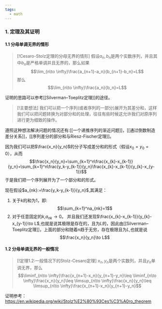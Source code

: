 ```yaml
---
tags:
  - math
---
```

### 1. 定理及其证明
#### 1.1 分母单调无界的情形

> [!Cesaro-Stolz定理的分母无界的情形]
> 假设$a_n,b_n$是两个实数序列，并且其中$b_n$是严格单调并且无界的，那么如果$$\lim_{n\to \infty}\frac{a_{n+1}-a_n}{b_{n+1}-b_n}=L$$那么$$\lim_{n\to \infty}\frac{a_n}{b_n}=L$$

证明的思路可以参考[[Silverman–Toeplitz定理]]的途径。

> [!主要想法]
> 我们可以把一个序列(或者序列的一部分)展开为其差分和，这样我们可以把问题转换为对部分和的处理，往往有些时候这允许我们对原序列进行更为细致的操作。

遵照这种想法解决问题的情况还有:[[一个递推序列的渐近问题]]，[[通过倒数制造差分关系]]，[[序列差分的部分和与Riesz-Fischer定理]]。

因为我们可以把$\frac{x_n}{y_n}$的分子写成差分和的形式（假设$x_0=y_0=0$），从而$$\frac{x_n}{y_n}=\sum_{k=1}^n\frac{x_{k}-x_{k-1}}{y_n}=\sum_{k=1}^n\frac{y_k-y_{k-1}}{y_n}\frac{x_{k}-x_{k-1}}{y_{k}-x_{y-1}}$$于是我们把一个序列展开为了一个部分和的形式。

现在假设$a_{nk}:=\frac{y_k-y_{k-1}}{y_n}$,其满足：
1. 关于$k$的和为1，即:$$\sum_{k=1}^na_{nk}=1$$
2. 对于任意固定的$k$,$a_{nk}\to 0$。
并且我们还发现$\frac{x_{k}-x_{k-1}}{y_{k}-x_{y-1}}\to L$,也就是说其极限是存在的，且为$L$的，因此由[[Silverman–Toeplitz定理]]，上面的部分和随着$n$趋于无穷，存在极限且为$L$,也就是说$$\frac{x_n}{y_n}\to L$$

#### 1.2 分母单调无界的一般情况

> [!定理1.2:一般情况下的Stolz-Cesaro定理]
> $x_n,y_n$是两个实数列，并且$y_n$单调无界，那么$$\liminf_{n\to \infty}\frac{x_{n+1}-x_n}{y_{n+1}-y_n}\leq \liminf_{n\to \infty}\frac{x_n}{y_n}\leq \limsup_{n\to \infty}\frac{x_n}{y_n}\leq \limsup_{n\to \infty}\frac{x_{n+1}-x_n}{y_{n+1}-y_n}$$

证明参考：
https://en.wikipedia.org/wiki/Stolz%E2%80%93Ces%C3%A0ro_theorem